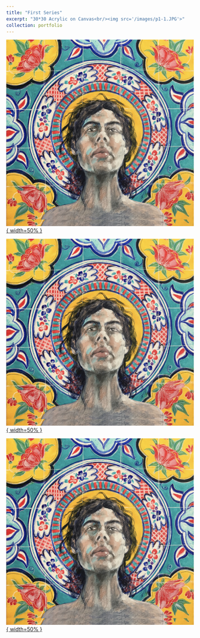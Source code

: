 ```yaml
---
title: "First Series"
excerpt: "30*30 Acrylic on Canvas<br/><img src='/images/p1-1.JPG'>"
collection: portfolio
---
```



[ ![](/images/p1-1.JPG) { width=50% } ](/images/p1-1.JPG)

[ ![](/images/p1-1.JPG) { width=50% } ](/images/p1-2.JPG)

[ ![](/images/p1-1.JPG) { width=50% } ](/images/p1-3.JPG)
